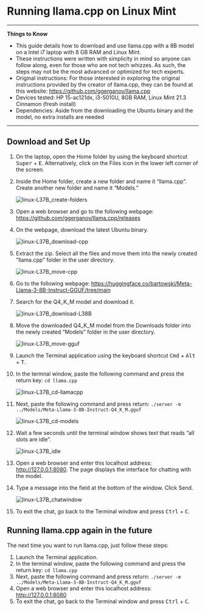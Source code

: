 # Running llama.cpp on Linux Mint
---
**Things to Know**
* This guide details how to download and use llama.cpp with a 8B model on a Intel i7 laptop with 8 GB RAM and Linux Mint.
* These instructions were written with simplicity in mind so anyone can follow along, even for those who are not tech whizzes. As such, the steps may not be the most advanced or optimized for tech experts.
* Original instructions: For those interested in exploring the original instructions provided by the creator of llama.cpp, they can be found at this website: https://github.com/ggerganov/llama.cpp
* Devices tested: HP 15-ac121dx, i3-5010U, 8GB RAM, Linux Mint 21.3 Cinnamon (fresh install)
* Dependencies: Aside from the downloading the Ubuntu binary and the model, no extra installs are needed
---
## Download and Set Up
1. On the laptop, open the Home folder by using the keyboard shortcut <kbd>Super</kbd> + <kbd>E</kbd>. Alternatively, click on the Files icon in the lower left corner of the screen. 
2. Inside the Home folder, create a new folder and name it “llama.cpp”. Create another new folder and name it “Models.”

    ![linux-L37B_create-folders](https://github.com/damnkittyworks/Local-LLMs-nonGPU-computers/assets/161262078/3a208109-3b53-46d3-b521-73959823cf69)

    
3. Open a web browser and go to the following webpage: https://github.com/ggerganov/llama.cpp/releases
4. On the webpage, download the latest Ubuntu binary.

    
    ![linux-L37B_download-cpp](https://github.com/damnkittyworks/Local-LLMs-nonGPU-computers/assets/161262078/60a1a6bb-ed15-485e-84a5-c72a89991874)


5. Extract the zip. Select all the files and move them into the newly created “llama.cpp” folder in the user directory.

     ![linux-L37B_move-cpp](https://github.com/damnkittyworks/Local-LLMs-nonGPU-computers/assets/161262078/b9c04502-287b-4b28-8008-95e2265ac2bc)


6. Go to the following webpage: https://huggingface.co/bartowski/Meta-Llama-3-8B-Instruct-GGUF/tree/main
7. Search for the Q4_K_M model and download it.

    ![linux-L37B_download-L38B](https://github.com/damnkittyworks/Local-LLMs-nonGPU-computers/assets/161262078/f2ee2820-4ea5-4de9-a958-e9e0df5f91fa)



8. Move the downloaded Q4_K_M model from the Downloads folder into the newly created “Models” folder in the user directory.

    
    ![linux-L37B_move-gguf](https://github.com/damnkittyworks/Local-LLMs-nonGPU-computers/assets/161262078/219e7a2a-d26e-4b3b-bfa2-d1f598b88a08)



9. Launch the Terminal application using the keyboard shortcut <kbd>Cmd</kbd> + <kbd>Alt</kbd> + <kbd>T</kbd>.
    

10. In the termnal window, paste the following command and press the return key: `cd llama.cpp`
    
    ![linux-L37B_cd-llamacpp](https://github.com/damnkittyworks/Local-LLMs-nonGPU-computers/assets/161262078/8ebd4f17-c429-407c-a1ea-6d9de39fdc87)



11. Next, paste the following command and press return: `./server -m ../Models/Meta-Llama-3-8B-Instruct-Q4_K_M.gguf`
    
     ![linux-L37B_cd-models](https://github.com/damnkittyworks/Local-LLMs-nonGPU-computers/assets/161262078/3a3b00a4-f16a-4ebc-a75a-5ecf14b6982e)




12. Wait a few seconds until the terminal window shows text that reads “all slots are idle”.

    
    ![linux-L37B_idle](https://github.com/damnkittyworks/Local-LLMs-nonGPU-computers/assets/161262078/4a5cb805-a8de-4e97-a071-6565870fc038)



13. Open a web browser and enter this localhost address: http://127.0.0.1:8080. The page displays the interface for chatting with the model.
14. Type a message into the field at the bottom of the window. Click Send.

    
    ![linux-L37B_chatwindow](https://github.com/damnkittyworks/Local-LLMs-nonGPU-computers/assets/161262078/226c0f5d-cf4e-40b2-9862-ca2daf28af32)


15. To exit the chat, go back to the Terminal window and press <kbd>Ctrl</kbd> + <kbd>C</kbd>.

## Running llama.cpp again in the future
The next time you want to run llama.cpp, just follow these steps:
1. Launch the Terminal application.
2. In the terminal window, paste the following command and press the return key: `cd llama.cpp` 
3. Next, paste the following command and press return: `./server -m ../Models/Meta-Llama-3-8B-Instruct-Q4_K_M.gguf`
4. Open a web browser and enter this localhost address: http://127.0.0.1:8080
5. To exit the chat, go back to the Terminal window and press <kbd>Ctrl</kbd> + <kbd>C</kbd>.
